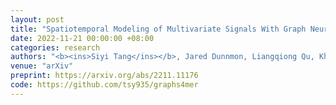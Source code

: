 ```yaml
---
layout: post
title: "Spatiotemporal Modeling of Multivariate Signals With Graph Neural Networks and Structured State Space Models"
date: 2022-11-21 00:00:00 +08:00
categories: research
authors: "<b><ins>Siyi Tang</ins></b>, Jared Dunnmon, Liangqiong Qu, Khaled K. Saab, Christopher Lee-Messer, Daniel L. Rubin"
venue: "arXiv"
preprint: https://arxiv.org/abs/2211.11176
code: https://github.com/tsy935/graphs4mer
---
```

